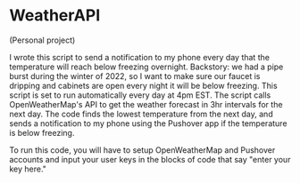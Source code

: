 # WeatherAPI
(Personal project)

I wrote this script to send a notification to my phone every day that the temperature will reach below freezing overnight. Backstory: we had a pipe burst during the winter of 2022, so I want to make sure our faucet is dripping and cabinets are open every night it will be below freezing. This script is set to run automatically every day at 4pm EST. The script calls OpenWeatherMap's API to get the weather forecast in 3hr intervals for the next day. The code finds the lowest temperature from the next day, and sends a notification to my phone using the Pushover app if the temperature is below freezing.

To run this code, you will have to setup OpenWeatherMap and Pushover accounts and input your user keys in the blocks of code that say "enter your key here."
